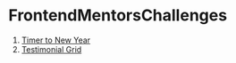 # FrontendMentorsChallenges

1. [Timer to New Year](https://denisshkarinov.github.io/FrontendMentorsChallenges/CountdownTimer/)
2. [Testimonial Grid](https://denisshkarinov.github.io/FrontendMentorsChallenges/TestimonialsGrid/)
